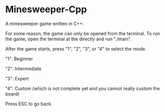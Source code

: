 # Minesweeper-Cpp
A minesweeper game written in C++.

For some reason, the game can only be opened from the terminal.
To run the game, open the terminal at the directly and run "./main".

After the game starts, press "1", "2", "3", or "4" to select the mode.

"1": Beginner

"2": Intermediate

"3": Expert

"4": Custom (which is not complete yet and you cannot really custom the board)

Press ESC to go back.
